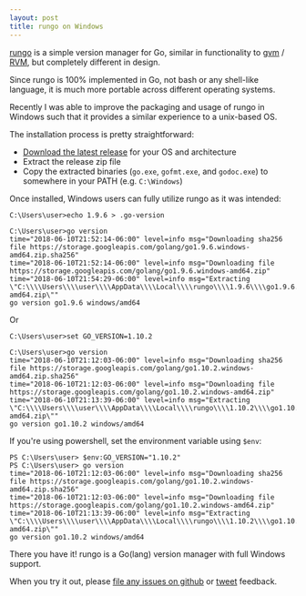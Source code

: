 ```yaml
---
layout: post
title: rungo on Windows
---
```


[rungo](https://github.com/adamlamar/rungo) is a simple version manager for Go, similar in functionality to
[gvm](https://github.com/moovweb/gvm) / [RVM](https://rvm.io/), but completely different in design.

Since rungo is 100% implemented in Go, not bash or any shell-like language, it is much more portable across
different operating systems.

Recently I was able to improve the packaging and usage of rungo in Windows such that it provides a similar experience
to a unix-based OS.

The installation process is pretty straightforward:

* [Download the latest release](https://github.com/adamlamar/rungo/releases/latest) for your OS and architecture
* Extract the release zip file
* Copy the extracted binaries (`go.exe`, `gofmt.exe`, and `godoc.exe`) to somewhere in your PATH (e.g. `C:\Windows`)

Once installed, Windows users can fully utilize rungo as it was intended:

```
C:\Users\user>echo 1.9.6 > .go-version

C:\Users\user>go version
time="2018-06-10T21:52:14-06:00" level=info msg="Downloading sha256 file https://storage.googleapis.com/golang/go1.9.6.windows-amd64.zip.sha256"
time="2018-06-10T21:52:14-06:00" level=info msg="Downloading file https://storage.googleapis.com/golang/go1.9.6.windows-amd64.zip"
time="2018-06-10T21:54:29-06:00" level=info msg="Extracting \"C:\\\\Users\\\\user\\\\AppData\\\\Local\\\\rungo\\\\1.9.6\\\\go1.9.6.windows-amd64.zip\""
go version go1.9.6 windows/amd64
```

Or

```
C:\Users\user>set GO_VERSION=1.10.2

C:\Users\user>go version
time="2018-06-10T21:12:03-06:00" level=info msg="Downloading sha256 file https://storage.googleapis.com/golang/go1.10.2.windows-amd64.zip.sha256"
time="2018-06-10T21:12:03-06:00" level=info msg="Downloading file https://storage.googleapis.com/golang/go1.10.2.windows-amd64.zip"
time="2018-06-10T21:13:39-06:00" level=info msg="Extracting \"C:\\\\Users\\\\user\\\\AppData\\\\Local\\\\rungo\\\\1.10.2\\\\go1.10.2.windows-amd64.zip\""
go version go1.10.2 windows/amd64
```

If you're using powershell, set the environment variable using `$env`:

```
PS C:\Users\user> $env:GO_VERSION="1.10.2"
PS C:\Users\user> go version
time="2018-06-10T21:12:03-06:00" level=info msg="Downloading sha256 file https://storage.googleapis.com/golang/go1.10.2.windows-amd64.zip.sha256"
time="2018-06-10T21:12:03-06:00" level=info msg="Downloading file https://storage.googleapis.com/golang/go1.10.2.windows-amd64.zip"
time="2018-06-10T21:13:39-06:00" level=info msg="Extracting \"C:\\\\Users\\\\user\\\\AppData\\\\Local\\\\rungo\\\\1.10.2\\\\go1.10.2.windows-amd64.zip\""
go version go1.10.2 windows/amd64
```

There you have it! rungo is a Go(lang) version manager with full Windows support.

When you try it out, please [file any issues on github](https://github.com/adamlamar/rungo) or [tweet](https://twitter.com/adam__lamar) feedback.
